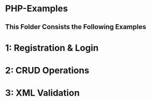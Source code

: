 # PHP-Examples

## This Folder Consists the Following Examples
# 1: Registration & Login
# 2: CRUD Operations
# 3: XML Validation
